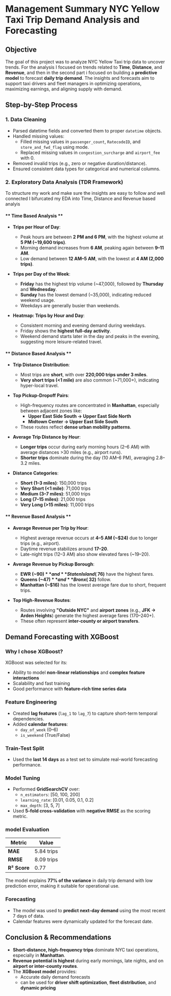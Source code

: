 #  Management Summary NYC Yellow Taxi Trip Demand Analysis and Forecasting

##  Objective
The goal of this project was to analyze NYC Yellow Taxi trip data to uncover trends. For the analysis I focused on trends related to **Time**, **Distance**, and **Revenue**, and then in the second part i focused on  building a **predictive model** to forecast **daily trip demand**. The insights and forecasts aim to support taxi drivers and fleet managers in optimizing operations, maximizing earnings, and aligning supply with demand.


## Step-by-Step Process

### 1.  Data Cleaning
- Parsed datetime fields and converted them to proper `datetime` objects.
- Handled missing values:
  - Filled missing values in `passenger_count`, `RatecodeID`, and `store_and_fwd_flag` using mode.
  - Replaced missing values in `congestion_surcharge` and `airport_fee` with 0.
- Removed invalid trips (e.g., zero or negative duration/distance).
- Ensured consistent data types for categorical and numerical columns.


### 2.  Exploratory Data Analysis (TDR Framework)
To structure my work and make sure the insights are easy to follow and well connected I bifurcated my EDA into Time, Distance and Revenue based analyis

#### ** Time Based Analysis **

- **Trips per Hour of Day**:
  - Peak hours are between **2 PM and 6 PM**, with the highest volume at **5 PM (~19,600 trips)**.
  - Morning demand increases from **6 AM**, peaking again between **9–11 AM**.
  - Low demand between **12 AM–5 AM**, with the lowest at **4 AM (2,000 trips)**.

- **Trips per Day of the Week**:
  - **Friday** has the highest trip volume (~47,000), followed by **Thursday** and **Wednesday**.
  - **Sunday** has the lowest demand (~35,000), indicating reduced weekend usage.
  - Weekdays are generally busier than weekends.

- **Heatmap: Trips by Hour and Day**:
  - Consistent morning and evening demand during weekdays.
  - Friday shows the **highest full-day activity**.
  - Weekend demand starts later in the day and peaks in the evening, suggesting more leisure-related travel.

#### ** Distance Based Analysis **

- **Trip Distance Distribution**:
  - Most trips are **short**, with over **220,000 trips under 3 miles**.
  - **Very short trips (<1 mile)** are also common (~71,000+), indicating hyper-local travel.

- **Top Pickup-Dropoff Pairs**:
  - High-frequency routes are concentrated in **Manhattan**, especially between adjacent zones like:
    - **Upper East Side South → Upper East Side North**
    - **Midtown Center → Upper East Side South**
  - These routes reflect **dense urban mobility patterns**.

- **Average Trip Distance by Hour**:
  - **Longer trips** occur during early morning hours (2–6 AM) with average distances >30 miles (e.g., airport runs).
  - **Shorter trips** dominate during the day (10 AM–6 PM), averaging 2.8–3.2 miles.

- **Distance Categories**:
  - **Short (1–3 miles)**:  150,000 trips
  - **Very Short (<1 mile)**: 71,000 trips
  - **Medium (3–7 miles)**: 51,000 trips
  - **Long (7–15 miles)**: 21,000 trips
  - **Very Long (>15 miles)**: 11,000 trips

#### ** Revenue Based Analysis **

- **Average Revenue per Trip by Hour**:
  - Highest average revenue occurs at **4–5 AM (~$24)** due to longer trips (e.g., airport).
  - Daytime revenue stabilizes around **$17–$20**.
  - Late-night trips (12–3 AM) also show elevated fares (~$19–$20).

- **Average Revenue by Pickup Borough**:
  - **EWR (~$90)** and **Staten Island (~$76)** have the highest fares.
  - **Queens (~$47)** and **Bronx (~$32)** follow.
  - **Manhattan (~$16)** has the lowest average fare due to short, frequent trips.

- **Top High-Revenue Routes**:
  - Routes involving **"Outside NYC"** and **airport zones** (e.g., **JFK → Arden Heights**) generate the highest average fares ($170–$240+).
  - These often represent **inter-county or airport transfers**.


## Demand Forecasting with XGBoost

### Why I chose XGBoost?
XGBoost was selected for its:
- Ability to model **non-linear relationships** and **complex feature interactions**
- Scalability and fast training
- Good performance with **feature-rich time series data**


###  Feature Engineering

- Created **lag features** (`lag_1` to `lag_7`) to capture short-term temporal dependencies.
- Added **calendar features**:
  - `day_of_week` (0–6)
  - `is_weekend` (True/False)


###  Train-Test Split

- Used the **last 14 days** as a test set to simulate real-world forecasting performance.


###  Model Tuning

- Performed **GridSearchCV** over:
  - `n_estimators`: [50, 100, 200]
  - `learning_rate`: [0.01, 0.05, 0.1, 0.2]
  - `max_depth`: [3, 5, 7]
- Used **5-fold cross-validation** with **negative RMSE** as the scoring metric.


### model Evaluation

| Metric | Value |
|--------|-------|
| **MAE** | 5.84 trips |
| **RMSE** | 8.09 trips |
| **R² Score** | 0.77 |

The model explains **77% of the variance** in daily trip demand with low prediction error, making it suitable for operational use.


###  Forecasting

- The model was used to **predict next-day demand** using the most recent 7 days of data.
- Calendar features were dynamically updated for the forecast date.


##  Conclusion & Recommendations

- **Short-distance, high-frequency trips** dominate NYC taxi operations, especially in **Manhattan**.
- **Revenue potential is highest** during early mornings, late nights, and on **airport or inter-county routes**.
- The **XGBoost model** provides:
  - Accurate daily demand forecasts
  - can be used for **driver shift optimization**, **fleet distribution**, and **dynamic pricing**



